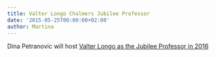 ```yaml
---
title: Valter Longo Chalmers Jubilee Professor
date: '2015-05-25T00:00:00+02:00'
author: Martina
---
```

Dina Petranovic will host [Valter Longo as the Jubilee Professor in 2016](http://www.chalmers.se/en/research/our-scientists/Pages/Jubilee-Professors.aspx)
